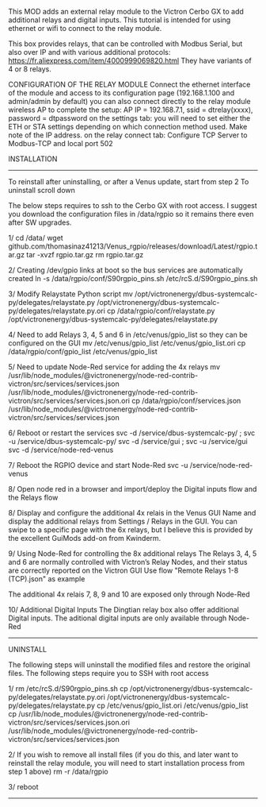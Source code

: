 This MOD adds an external relay module to the Victron Cerbo GX to add additional relays and digital inputs. This tutorial is intended for using ethernet or wifi to connect to the relay module.

This box provides relays, that can be controlled with Modbus Serial, but also over IP and with various additional protocols: https://fr.aliexpress.com/item/4000999069820.html They have variants of 4 or 8 relays.

CONFIGURATION OF THE RELAY MODULE
Connect the ethernet interface of the module and access to its configuration page (192.168.1.100 and admin/admin by default)
you can also connect directly to the relay module wireless AP to complete the setup: AP IP = 192.168.7.1, ssid = dtrelay(xxxx), password = dtpassword
on the settings tab: you will need to set either the ETH or STA settings depending on which connection method used. Make note of the IP address.
on the relay connect tab: Configure TCP Server to Modbus-TCP and local port 502

INSTALLATION
**********************************************************************************
To reinstall after uninstalling, or after a Venus update, start from step 2
To uninstall scroll down

The below steps requires to ssh to the Cerbo GX with root access.
I suggest you download the configuration files in /data/rgpio so it remains there even after SW upgrades.

1/
cd /data/
wget github.com/thomasinaz41213/Venus_rgpio/releases/download/Latest/rgpio.tar.gz
tar -xvzf rgpio.tar.gz
rm rgpio.tar.gz

2/ Creating /dev/gpio links at boot so the bus services are automatically created 
ln -s /data/rgpio/conf/S90rgpio_pins.sh /etc/rcS.d/S90rgpio_pins.sh


3/ Modify Relaystate Python script
mv /opt/victronenergy/dbus-systemcalc-py/delegates/relaystate.py /opt/victronenergy/dbus-systemcalc-py/delegates/relaystate.py.ori
cp /data/rgpio/conf/relaystate.py /opt/victronenergy/dbus-systemcalc-py/delegates/relaystate.py


4/ Need to add Relays 3, 4, 5 and 6 in /etc/venus/gpio_list so they can be configured on the GUI
mv /etc/venus/gpio_list /etc/venus/gpio_list.ori
cp /data/rgpio/conf/gpio_list  /etc/venus/gpio_list


5/ Need to update Node-Red service for adding the 4x relays
mv /usr/lib/node_modules/@victronenergy/node-red-contrib-victron/src/services/services.json /usr/lib/node_modules/@victronenergy/node-red-contrib-victron/src/services/services.json.ori
cp /data/rgpio/conf/services.json /usr/lib/node_modules/@victronenergy/node-red-contrib-victron/src/services/services.json


6/ Reboot or restart the services
svc -d /service/dbus-systemcalc-py/ ; svc -u /service/dbus-systemcalc-py/
svc -d /service/gui ; svc -u /service/gui
svc -d /service/node-red-venus


7/ Reboot the RGPIO device and start Node-Red
svc -u /service/node-red-venus


8/ Open node red in a browser and import/deploy the Digital inputs flow and the Relays flow


8/ Display and configure the additional 4x relais in the Venus GUI
Name and display the additional relays from Settings / Relays in the GUI.
You can swipe to a specific page with the 6x relays, but I believe this is provided by the excellent GuiMods add-on from Kwinderm.


9/ Using Node-Red for controlling the 8x additional relays
The Relays 3, 4, 5 and 6 are normally controlled with Victron’s Relay Nodes, and their status are correctly reported on the Victron GUI
Use flow "Remote Relays 1-8 (TCP).json" as example

The additional 4x relais 7, 8, 9 and 10 are exposed only through Node-Red

10/ Additional Digital Inputs
The Dingtian relay box also offer additional Digital inputs.
The aditional digital inputs are only available through Node-Red 



**********************************************************************
UNINSTALL

The following steps will uninstall the modified files and restore the original files.
The following steps require you to SSH with root access

1/
rm /etc/rcS.d/S90rgpio_pins.sh
cp /opt/victronenergy/dbus-systemcalc-py/delegates/relaystate.py.ori /opt/victronenergy/dbus-systemcalc-py/delegates/relaystate.py
cp /etc/venus/gpio_list.ori /etc/venus/gpio_list
cp /usr/lib/node_modules/@victronenergy/node-red-contrib-victron/src/services/services.json.ori /usr/lib/node_modules/@victronenergy/node-red-contrib-victron/src/services/services.json

2/ If you wish to remove all install files (if you do this, and later want to reinstall the relay module, you will need to start installation process from step 1 above)
rm -r /data/rgpio

3/
reboot


*********************************************************************
